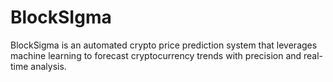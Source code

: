 # BlockSIgma
BlockSigma is an automated crypto price prediction system that leverages machine learning to forecast cryptocurrency trends with precision and real-time analysis.

